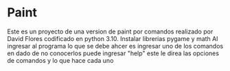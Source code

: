 # Paint
Este es un proyecto de una version de paint por comandos realizado por David Flores 
codificado en python 3.10. Instalar librerias pygame y math
Al ingresar al programa lo que se debe ahcer es ingresar uno de los comandos en dado de no conocerlos puede ingresar "help"
este le direa las opciones de comandos y lo que hace cada uno